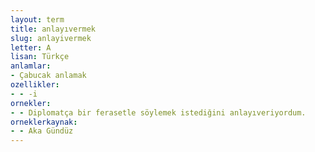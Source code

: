 ```yaml
---
layout: term
title: anlayıvermek
slug: anlayivermek
letter: A
lisan: Türkçe
anlamlar:
- Çabucak anlamak
ozellikler:
- - -i
ornekler:
- - Diplomatça bir ferasetle söylemek istediğini anlayıveriyordum.
orneklerkaynak:
- - Aka Gündüz
---
```

